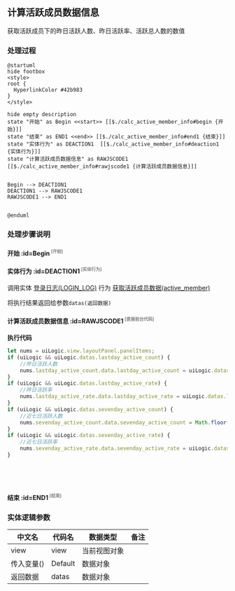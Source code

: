 ## 计算活跃成员数据信息 <!-- {docsify-ignore-all} -->

   获取活跃成员下的昨日活跃人数、昨日活跃率、活跃总人数的数值

### 处理过程

```plantuml
@startuml
hide footbox
<style>
root {
  HyperlinkColor #42b983
}
</style>

hide empty description
state "开始" as Begin <<start>> [[$./calc_active_member_info#begin {开始}]]
state "结束" as END1 <<end>> [[$./calc_active_member_info#end1 {结束}]]
state "实体行为" as DEACTION1  [[$./calc_active_member_info#deaction1 {实体行为}]]
state "计算活跃成员数据信息" as RAWJSCODE1  [[$./calc_active_member_info#rawjscode1 {计算活跃成员数据信息}]]


Begin --> DEACTION1
DEACTION1 --> RAWJSCODE1
RAWJSCODE1 --> END1


@enduml
```


### 处理步骤说明

#### 开始 :id=Begin<sup class="footnote-symbol"> <font color=gray size=1>[开始]</font></sup>




#### 实体行为 :id=DEACTION1<sup class="footnote-symbol"> <font color=gray size=1>[实体行为]</font></sup>



调用实体 [登录日志(LOGIN_LOG)](module/Base/login_log.md) 行为 [获取活跃成员数据(active_member)](module/Base/login_log#行为) 

将执行结果返回给参数`datas(返回数据)`

#### 计算活跃成员数据信息 :id=RAWJSCODE1<sup class="footnote-symbol"> <font color=gray size=1>[直接前台代码]</font></sup>



<p class="panel-title"><b>执行代码</b></p>

```javascript
let nums = uiLogic.view.layoutPanel.panelItems;
if (uiLogic && uiLogic.datas.lastday_active_count) {
    //昨日活跃人数
    nums.lastday_active_count.data.lastday_active_count = uiLogic.datas.lastday_active_count;
}
if (uiLogic && uiLogic.datas.lastday_active_rate) {
    //昨日活跃率
    nums.lastday_active_rate.data.lastday_active_rate = uiLogic.datas.lastday_active_rate;
}
if (uiLogic && uiLogic.datas.sevenday_active_count) {
    //近七日活跃人数
    nums.sevenday_active_count.data.sevenday_active_count = Math.floor(uiLogic.datas.sevenday_active_count);
}
if (uiLogic && uiLogic.datas.sevenday_active_rate) {
    //近七日活跃率
    nums.sevenday_active_rate.data.sevenday_active_rate = uiLogic.datas.sevenday_active_rate;
}


      
    

```

#### 结束 :id=END1<sup class="footnote-symbol"> <font color=gray size=1>[结束]</font></sup>






### 实体逻辑参数

|    中文名   |    代码名    |  数据类型      |备注 |
| --------| --------| --------  | --------   |
|view|view|当前视图对象||
|传入变量(<i class="fa fa-check"/></i>)|Default|数据对象||
|返回数据|datas|数据对象||
